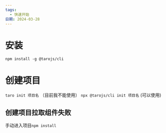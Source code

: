 ```yaml
---
tags:
  - 快速开始
日期: 2024-03-28
---
```

# 安装
`npm install -g @tarojs/cli`

# 创建项目
`taro init 项目名`  （目前我不能使用）
`npx @tarojs/cli init 项目名` (可以使用)

## 创建项目拉取组件失败
手动进入项目`npm install`
